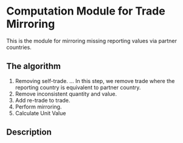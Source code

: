 # Computation Module for Trade Mirroring

This is the module for mirroring missing reporting values via partner
countries.


## The algorithm

1. Removing self-trade.
... In this step, we remove trade where the reporting country is equivalent to partner country.
2. Remove inconsistent quantity and value.
3. Add re-trade to trade.
4. Perform mirroring.
5. Calculate Unit Value

## Description

